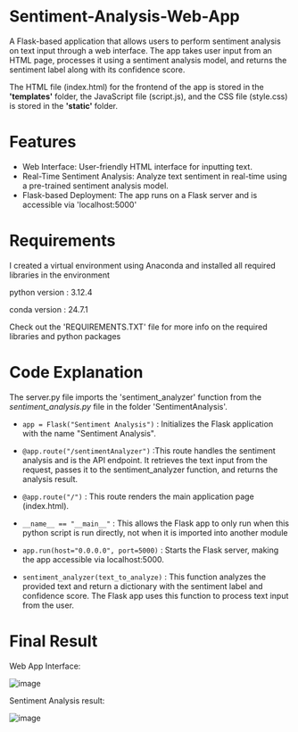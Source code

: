 # Sentiment-Analysis-Web-App
A Flask-based application that allows users to perform sentiment analysis on text input through a web interface. The app takes user input from an HTML page, processes it using a sentiment analysis model, and returns the sentiment label along with its confidence score.

The HTML file (index.html) for the frontend of the app is stored in the **'templates'** folder, the JavaScript file (script.js), and the CSS file (style.css) is stored in the **'static'** folder.


# Features
- Web Interface: User-friendly HTML interface for inputting text.
- Real-Time Sentiment Analysis: Analyze text sentiment in real-time using a pre-trained sentiment analysis model.
- Flask-based Deployment: The app runs on a Flask server and is accessible via 'localhost:5000'

# Requirements

I created a virtual environment using Anaconda and installed all required libraries in the environment

python version : 3.12.4

conda version : 24.7.1

Check out the 'REQUIREMENTS.TXT' file for more info on the required libraries and python packages

# Code Explanation

The server.py file imports the 'sentiment_analyzer' function from the *sentiment_analysis.py* file in the folder 'SentimentAnalysis'.

- `app = Flask("Sentiment Analysis")` : Initializes the Flask application with the name "Sentiment Analysis".

- `@app.route("/sentimentAnalyzer")` :This route handles the sentiment analysis and is the API endpoint. It retrieves the text input from the request, passes it to the sentiment_analyzer function, and returns the analysis result.

- `@app.route("/")` : This route renders the main application page (index.html).

- `__name__ == "__main__"` : This allows the Flask app to only run when this python script is run directly, not when it is imported into another module

- `app.run(host="0.0.0.0", port=5000)` : Starts the Flask server, making the app accessible via localhost:5000.

- `sentiment_analyzer(text_to_analyze)` : This function analyzes the provided text and return a dictionary with the sentiment label and confidence score. The Flask app uses this function to process text input from the user.

# Final Result
Web App Interface:

![image](https://github.com/user-attachments/assets/b6f64b08-ccce-4e49-aa6c-e95788a4d868)

Sentiment Analysis result:

![image](https://github.com/user-attachments/assets/79d44f02-f20b-4245-aa1c-56a2115bacb3)



